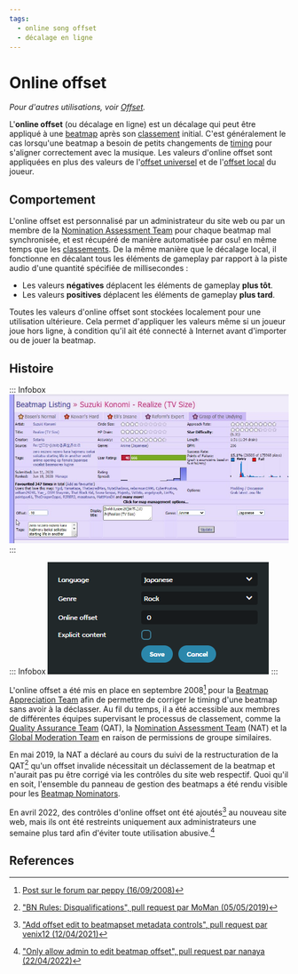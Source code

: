 ```yaml
---
tags:
  - online song offset
  - décalage en ligne
---
```


# Online offset

*Pour d'autres utilisations, voir [Offset](/wiki/Offset).*

L'**online offset** (ou décalage en ligne) est un décalage qui peut être appliqué à une [beatmap](/wiki/Beatmap) après son [classement](/wiki/Beatmap/Category#classée) initial. C'est généralement le cas lorsqu'une beatmap a besoin de petits changements de [timing](/wiki/Beatmapping/Timing) pour s'aligner correctement avec la musique. Les valeurs d'online offset sont appliquées en plus des valeurs de l'[offset universel](/wiki/Offset/Universal_offset) et de l'[offset local](/wiki/Offset/Local_offset) du joueur.

## Comportement

L'online offset est personnalisé par un administrateur du site web ou par un membre de la [Nomination Assessment Team](/wiki/People/Nomination_Assessment_Team) pour chaque beatmap mal synchronisée, et est récupéré de manière automatisée par osu! en même temps que les [classements](/wiki/Ranking). De la même manière que le décalage local, il fonctionne en décalant tous les éléments de gameplay par rapport à la piste audio d'une quantité spécifiée de millisecondes :

- Les valeurs **négatives** déplacent les éléments de gameplay **plus tôt**.
- Les valeurs **positives** déplacent les éléments de gameplay **plus tard**.

Toutes les valeurs d'online offset sont stockées localement pour une utilisation ultérieure. Cela permet d'appliquer les valeurs même si un joueur joue hors ligne, à condition qu'il ait été connecté à Internet avant d'importer ou de jouer la beatmap.

## Histoire

::: Infobox
![](img/beatmap-management-panel.jpg "Panneau de gestion de beatmap, ancien site web")
:::

::: Infobox
![](img/beatmap-management-panel-new.png "Panneau de gestion de beatmap, nouveau site web")
:::

L'online offset a été mis en place en septembre 2008[^changelog-add] pour la [Beatmap Appreciation Team](/wiki/People/Beatmap_Appreciation_Team) afin de permettre de corriger le timing d'une beatmap sans avoir à la déclasser. Au fil du temps, il a été accessible aux membres de différentes équipes supervisant le processus de classement, comme la [Quality Assurance Team](/wiki/People/Quality_Assurance_Team) (QAT), la [Nomination Assessment Team](/wiki/People/Nomination_Assessment_Team) (NAT) et la [Global Moderation Team](/wiki/People/Global_Moderation_Team) en raison de permissions de groupe similaires.

En mai 2019, la NAT a déclaré au cours du suivi de la restructuration de la QAT[^qat-restructuring-follow-up-pr] qu'un offset invalide nécessitait un déclassement de la beatmap et n'aurait pas pu être corrigé via les contrôles du site web respectif. Quoi qu'il en soit, l'ensemble du panneau de gestion des beatmaps a été rendu visible pour les [Beatmap Nominators](/wiki/People/Beatmap_Nominators).

En avril 2022, des contrôles d'online offset ont été ajoutés[^new-website-offset] au nouveau site web, mais ils ont été restreints uniquement aux administrateurs une semaine plus tard afin d'éviter toute utilisation abusive.[^new-website-offset-restriction]

## References

[^changelog-add]: [Post sur le forum par peppy (16/09/2008)](https://osu.ppy.sh/community/forums/posts/50194)
[^qat-restructuring-follow-up-pr]: ["BN Rules: Disqualifications", pull request par MoMan (05/05/2019)](https://github.com/ppy/osu-wiki/pull/2160)
[^new-website-offset]: ["Add offset edit to beatmapset metadata controls", pull request par venix12 (12/04/2021)](https://github.com/ppy/osu-web/pull/7474)
[^new-website-offset-restriction]: ["Only allow admin to edit beatmap offset", pull request par nanaya (22/04/2022)](https://github.com/ppy/osu-web/pull/8834)
